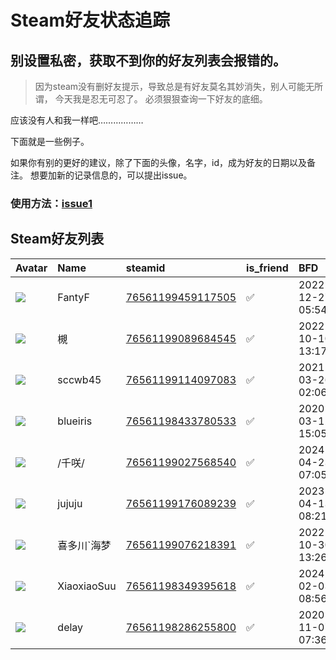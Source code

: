 # Steam好友状态追踪
## 别设置私密，获取不到你的好友列表会报错的。

> 因为steam没有删好友提示，导致总是有好友莫名其妙消失，别人可能无所谓，
> 今天我是忍无可忍了。 必须狠狠查询一下好友的底细。

应该没有人和我一样吧………………

下面就是一些例子。

如果你有别的更好的建议，除了下面的头像，名字，id，成为好友的日期以及备注。 想要加新的记录信息的，可以提出issue。

### 使用方法：[issue1](https://github.com/systemannounce/SteamFriends/issues/1)



## Steam好友列表
| Avatar                                                                            | Name        | steamid                                                                     | is_friend   | BFD                 | removed_time   | Remark   |
|:----------------------------------------------------------------------------------|:------------|:----------------------------------------------------------------------------|:------------|:--------------------|:---------------|:---------|
| ![](https://avatars.steamstatic.com/fef49e7fa7e1997310d705b2a6158ff8dc1cdfeb.jpg) | FantyF      | [76561199459117505](https://steamcommunity.com/profiles/76561199459117505/) | ✅           | 2022-12-27 05:54:09 |                |          |
| ![](https://avatars.steamstatic.com/07604c1ea0ce06028e6e62219b3765e9bd6f15dd.jpg) | 槻           | [76561199089684545](https://steamcommunity.com/profiles/76561199089684545/) | ✅           | 2022-10-10 13:17:55 |                |          |
| ![](https://avatars.steamstatic.com/7f9ca6f49e6c5c332328ed404b8e6ad821753b2b.jpg) | sccwb45     | [76561199114097083](https://steamcommunity.com/profiles/76561199114097083/) | ✅           | 2021-03-26 02:06:29 |                |          |
| ![](https://avatars.steamstatic.com/8f245f4c6cd857ff0fe846695bcc62b67b8f065c.jpg) | blueiris    | [76561198433780533](https://steamcommunity.com/profiles/76561198433780533/) | ✅           | 2020-03-12 15:05:06 |                |          |
| ![](https://avatars.steamstatic.com/9ab854c23ad39c58c4a0dcb78a9104a2cd9691d4.jpg) | /千咲/        | [76561199027568540](https://steamcommunity.com/profiles/76561199027568540/) | ✅           | 2024-04-23 07:05:51 |                |          |
| ![](https://avatars.steamstatic.com/e69c37ccae5c8a9286bb7355fa42aa74c52b351d.jpg) | jujuju      | [76561199176089239](https://steamcommunity.com/profiles/76561199176089239/) | ✅           | 2023-04-13 08:21:34 |                |          |
| ![](https://avatars.steamstatic.com/1bb469b0bd6817ba6006e9fd420e632f24bee55b.jpg) | 喜多川`海梦      | [76561199076218391](https://steamcommunity.com/profiles/76561199076218391/) | ✅           | 2022-10-30 13:26:20 |                |          |
| ![](https://avatars.steamstatic.com/148ff422f2245ab66abfeabf3f7506861d6b703b.jpg) | XiaoxiaoSuu | [76561198349395618](https://steamcommunity.com/profiles/76561198349395618/) | ✅           | 2024-02-03 08:56:24 |                |          |
| ![](https://avatars.steamstatic.com/738345e90541ec9e092fdad6321ae639eed49e4b.jpg) | delay       | [76561198286255800](https://steamcommunity.com/profiles/76561198286255800/) | ✅           | 2020-11-07 07:36:52 |                |          |